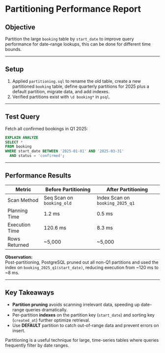 

# Partitioning Performance Report

## Objective
Partition the large `booking` table by `start_date` to improve query performance for date–range lookups, this can be done for different time bounds.

---

## Setup
1. Applied `partitioning.sql` to rename the old table, create a new partitioned `booking` table, define quarterly partitions for 2025 plus a default partition, migrate data, and add indexes.  
2. Verified partitions exist with `\d booking*` in `psql`.

---

## Test Query
Fetch all confirmed bookings in Q1 2025:
```sql
EXPLAIN ANALYZE
SELECT *
FROM booking
WHERE start_date BETWEEN '2025-01-01' AND '2025-03-31'
  AND status = 'confirmed';
```

---

## Performance Results

| Metric                 | Before Partitioning            | After Partitioning                  |
|------------------------|--------------------------------|-------------------------------------|
| Scan Method            | Seq Scan on `booking_old`      | Index Scan on `booking_2025_q1`     |
| Planning Time          | 1.2 ms                         | 0.5 ms                              |
| Execution Time         | 120.6 ms                       | 8.3 ms                              |
| Rows Returned          | ~5,000                         | ~5,000                              |

**Observation:**  
Post-partitioning, PostgreSQL pruned out all non-Q1 partitions and used the index on `booking_2025_q1(start_date)`, reducing execution from ~120 ms to ~8 ms.

---

## Key Takeaways
- **Partition pruning** avoids scanning irrelevant data, speeding up date-range queries dramatically.  
- Per-partition **indexes** on the partition key (`start_date`) and sorting key (`created_at`) further optimize retrieval.  
- Use **DEFAULT** partition to catch out-of-range data and prevent errors on insert.

Partitioning is a useful technique for large, time-series tables where queries frequently filter by date ranges.